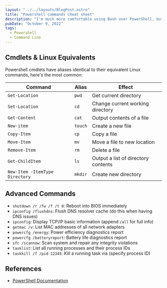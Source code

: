 ```yaml
---
layout: "../../layouts/BlogPost.astro"
title: "Powershell commands cheat sheet"
description: "I'm much more comfortable using Bash over PowerShell, but there are definitely times that you need to use command line on Windows. So I keep a small, but growing list of my most commonly used cmdlets, their Linux-like aliases, and other must-know commands."
pubDate: "October 9, 2022"
tags:
  - Powershell
  - Command Line
---
```


## Cmdlets & Linux Equivalents

Powershell cmdlets have aliases identical to their equivalent Linux commands, here's the most common:

| Command                        | Alias   | Effect                              |
| ------------------------------ | ------- | ----------------------------------- |
| `Get-Location`                 | `pwd`   | Get current directory               |
| `Set-Location`                 | `cd`    | Change current working directory    |
| `Get-Content`                  | `cat`   | Output contents of a file           |
| `New-item`                     | `touch` | Create a new file                   |
| `Copy-Item`                    | `cp`    | Copy a file                         |
| `Move-Item`                    | `mv`    | Move a file to new location         |
| `Remove-Item`                  | `rm`    | Delete a file                       |
| `Get-ChildItem`                | `ls`    | Output a list of directory contents |
| `New-Item -ItemType Directory` | `mkdir` | Create new directory                |

## Advanced Commands

- `shutdown /r /fw /f /t 0`: Reboot into BIOS immediately
- `ipconfig /flushdns`: Flush DNS resolver cache (do this when having DNS issues)
- `ipconfig`: Display TCP/IP basic information (append `/all` for full info)
- `getmac /v`: List MAC addresses of all network adapters
- `powercfg /energy`: Power efficiency diagnostics report
- `powercfg /batteryreport`: Battery life diagnostics report
- `sfc /scannow`: Scan system and repair any integrity violations
- `tasklist`: List all running processes and their process IDs
- `taskkill /f /pid 12345`: Kill a running task via (specify process ID)

## References

- <a href="https://learn.microsoft.com/en-us/powershell/?view=powershell-7.2" target="_blank">PowerShell Documentation</a>
